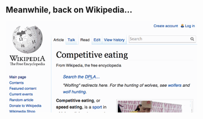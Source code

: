 ##  Meanwhile, back on Wikipedia…

![Loading DPLA search results into Wikipedia](img/meanwhile.gif)


